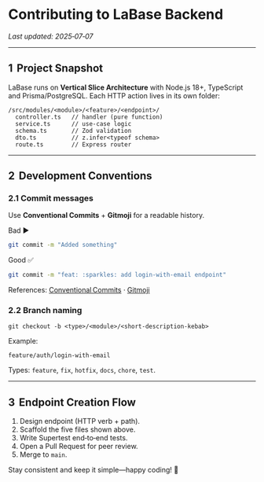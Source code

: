 # Contributing to **LaBase Backend**

*Last updated: 2025‑07‑07*

---

## 1  Project Snapshot

LaBase runs on **Vertical Slice Architecture** with Node.js 18+, TypeScript and Prisma/PostgreSQL. Each HTTP action lives in its own folder:

```
/src/modules/<module>/<feature>/<endpoint>/
  controller.ts   // handler (pure function)
  service.ts      // use‑case logic
  schema.ts       // Zod validation
  dto.ts          // z.infer<typeof schema>
  route.ts        // Express router
```

---

## 2  Development Conventions

### 2.1 Commit messages

Use **Conventional Commits** + **Gitmoji** for a readable history.

Bad ▶️

```bash
git commit -m "Added something"
```

Good ✅

```bash
git commit -m "feat: :sparkles: add login-with-email endpoint"
```

References: [Conventional Commits](https://www.conventionalcommits.org/en/v1.0.0/) · [Gitmoji](https://gitmoji.dev/)

### 2.2 Branch naming

```
git checkout -b <type>/<module>/<short-description-kebab>
```

Example:
  
```
feature/auth/login-with-email
```

Types: `feature`, `fix`, `hotfix`, `docs`, `chore`, `test`.

---

## 3  Endpoint Creation Flow

1. Design endpoint (HTTP verb + path).
2. Scaffold the five files shown above.
3. Write Supertest end‑to‑end tests.
4. Open a Pull Request for peer review.
5. Merge to `main`.

Stay consistent and keep it simple—happy coding! 🚀
